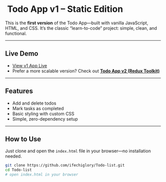 # ​ Todo App v1 – Static Edition

This is the **first version** of the Todo App—built with vanilla JavaScript, HTML, and CSS. It’s the classic “learn-to-code” project: simple, clean, and functional.

---

##  Live Demo
- [View v1 App Live](https://ifechiglory.github.io/Todo-list/)  
- Prefer a more scalable version? Check out **[Todo App v2 (Redux Toolkit)](https://github.com/ifechiglory/to-do)**

---

##  Features
- Add and delete todos  
- Mark tasks as completed  
- Basic styling with custom CSS  
- Simple, zero-dependency setup

---

##  How to Use
Just clone and open the `index.html` file in your browser—no installation needed.

```bash
git clone https://github.com/ifechiglory/Todo-list.git
cd Todo-list
# open index.html in your browser
